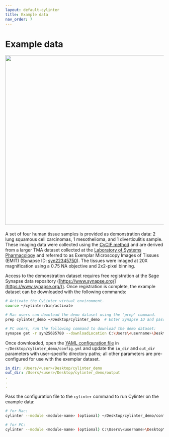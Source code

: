 ```yaml
---
layout: default-cylinter
title: Example data
nav_order: 7
---
```


# Example data

<img align="right" src="{{ site.baseurl }}/assets/images/cores.png" width="540" style="padding-left: 30px; padding-bottom: 20px;"> A set of four human tissue samples is provided as demonstration data: 2 lung squamous cell carcinomas, 1 mesothelioma, and 1 diverticulitis sample. These imaging data were collected using the [CyCIF method](https://www.cycif.org/) and are derived from a larger TMA dataset collected at the [Laboratory of Systems Pharmacology](https://hits.harvard.edu/the-program/laboratory-of-systems-pharmacology/about/) and referred to as Exemplar Microscopy Images of Tissues (EMIT) (Synapse ID: [syn22345750](https://www.synapse.org/#!Synapse:syn22345750)). The tissues were imaged at 20X magnification using a 0.75 NA objective and 2x2-pixel binning.

Access to the demonstration dataset requires free registration at the Sage Synapse data repository ([https://www.synapse.org/](https://www.synapse.org/)). Once registration is complete, the example dataset can be downloaded with the following commands:

``` bash
# Activate the CyLinter virtual environment.
source ~/cylinter/bin/activate

# Mac users can download the demo dataset using the 'prep' command.
prep cylinter_demo ~/Desktop/cylinter_demo  # Enter Synapse ID and password when prompted.

# PC users, run the following command to download the demo dataset:  
synapse get -r syn25685780 --downloadLocation C:\Users\<username>\Desktop\cylinter_demo --multiThreaded
```

Once downloaded, open the [YAML configuration file](input#yaml-configuration-file) in `~/Desktop/cylinter_demo/config.yml` and update the `in_dir` and `out_dir` parameters with user-specific directory paths; all other parameters are pre-configured for use with the exemplar dataset.

```yaml
in_dir: /Users/<user>/Desktop/cylinter_demo
out_dir: /Users/<user>/Desktop/cylinter_demo/output
.
.
.
```

Pass the configuration file to the `cylinter` command to run Cylinter on the example data:

``` bash
# for Mac:
cylinter --module <module-name> (optional) ~/Desktop/cylinter_demo/config.yml  

# for PC:
cylinter --module <module-name> (optional) C:\Users\<username>\Desktop\cylinter_demo\config.yml
```
